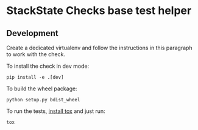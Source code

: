 # StackState Checks base test helper

## Development

Create a dedicated virtualenv and follow the instructions in this paragraph
to work with the check.

To install the check in dev mode:
```
pip install -e .[dev]
```

To build the wheel package:
```
python setup.py bdist_wheel
```

To run the tests, [install tox][1] and just run:
```
tox
```

[1]: https://tox.readthedocs.io/en/latest/install.html
